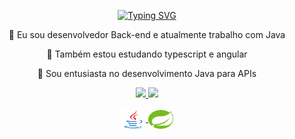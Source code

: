 <p align="center">
  <a href="https://git.io/typing-svg">
    <img src="https://readme-typing-svg.demolab.com?font=Fira+Code&weight=600&size=25&pause=1000&color=ffffff&random=false&width=435&height=40&lines=Ol%C3%A1%2C+eu+sou+Breno+Augusto!+%E2%98%95%F0%9F%92%BB%F0%9F%8C%9" alt="Typing SVG">
  </a>
</p>

<div align="center">

🔭 Eu sou desenvolvedor Back-end e atualmente trabalho com Java


🌱 Também estou estudando typescript e angular

💬 Sou entusiasta no desenvolvimento Java para APIs

</div>
<div align="center">
  <a href="https://github.com/brenoaugustoalves">
  <img height="150em" src="https://github-readme-stats.vercel.app/api?username=BrenoAugustoAlves&show_icons=true&theme=dark&include_all_commits=true&count_private=true"/>
  <img height="150em" src="https://github-readme-stats.vercel.app/api/top-langs/?username=BrenoAugustoAlves&layout=compact&langs_count=7&theme=dark"/>
</div>

  <div style="display: inline_block" align="center"><br>
  <img align="center" alt="Java" height="30" width="40" src="https://raw.githubusercontent.com/devicons/devicon/master/icons/java/java-original.svg">
  <img align="center" alt="spring" height="30" width="40" src="https://raw.githubusercontent.com/devicons/devicon/master/icons/spring/spring-original.svg">
